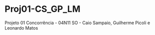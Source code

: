 # Proj01-CS_GP_LM
Projeto 01 Concorrência - 04N11 SO - Caio Sampaio, Guilherme Picoli e Leonardo Matos
